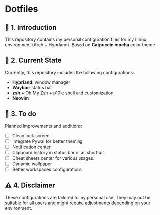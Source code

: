 # Dotfiles

## 🔧 1. Introduction
This repository contains my personal configuration files for my Linux environment (Arch + Hyprland).
Based on **Catpuccin mocha** color theme 

## 📌 2. Current State
Currently, this repository includes the following configurations:
- **Hyprland**: window manager
- **Waybar**: status bar
- **zsh** + Oh My Zsh + p10k: shell and customization
- **Neovim**

## 🚀 3. To do
Planned improvements and additions:

- [ ] Clean lock screen
- [ ] Integrate Pywal for better theming
- [ ] Notification center
- [ ] Clipboard history in status bar or as shortcut
- [ ] Cheat sheets center for various usages.
- [ ] Dynamic wallpaper
- [ ] Better workspaces configurations

## ⚠️ 4. Disclaimer
These configurations are tailored to my personal use. They may not be suitable for all users and might require adjustments depending on your environment.

